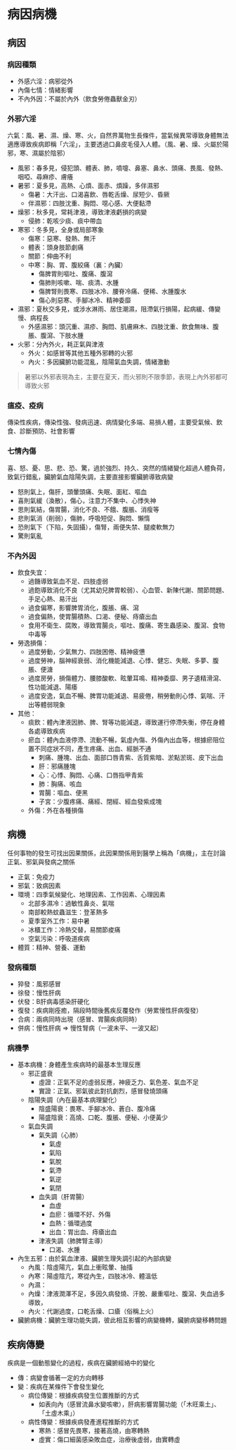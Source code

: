 # 病因病機


## 病因

### 病因種類
- 外感六淫：病邪從外
- 內傷七情：情緒影響
- 不內外因：不屬於內外（飲食勞倦蟲獸金刃）


### 外邪六淫
六氣：風、暑、濕、燥、寒、火，自然界萬物生長條件，當氣候異常導致身體無法適應導致疾病即稱「六淫」，主要透過口鼻皮毛侵入人體。（風、暑、燥、火屬於陽邪，寒、濕屬於陰邪）

- 風邪：春多見，侵犯頭、體表、肺，噴嚏、鼻塞、鼻水、頭痛、畏風、發熱、咽啞、尋麻疹、膚癢
- 暑邪：夏多見，高熱、心煩、面赤、煩躁，多伴濕邪
  - 傷暑：大汗出、口渴喜飲、唇乾舌燥、尿短少、昏厥
  - 伴濕邪：四肢沈重、胸悶、噁心感、大便黏滯
- 燥邪：秋多見，常耗津液，導致津液虧損的病變
  - 侵肺：乾咳少痰、痰中帶血
- 寒邪：冬多見，全身或局部寒象
  - 傷寒：惡寒、發熱、無汗
  - 體表：頭身肢節劇痛
  - 關節：伸曲不利
  - 中寒：胸、胃、腹絞痛（裏：內臟）
    - 傷脾胃則嘔吐、腹痛、腹瀉
    - 傷肺則咳嗽、喘、痰清、水腫
    - 傷脾腎則畏寒、四肢冰冷、腰脊冷痛、便稀、水腫腹水
    - 傷心則惡寒、手腳冰冷、精神委靡
- 濕邪：夏秋交多見，或涉水淋雨、居住潮濕，阻滯氣行損陽，起病緩、傳變慢、病程長
  - 外感濕邪：頭沉重、濕疹、胸悶、肌膚麻木、四肢沈重、飲食無味、腹脹、腹瀉、下肢水腫
- 火邪：分內外火，耗正氣與津液
  - 外火：如感冒等其他五種外邪轉的火邪
  - 內火：多因臟腑功能混亂，陰陽氣血失調，情緒激動

> 暑邪以外邪表現為主，主要在夏天，而火邪則不限季節，表現上內外邪都可導致火邪


### 瘟疫、疫病
傳染性疾病，傳染性強、發病迅速、病情變化多端、易損人體，主要受氣候、飲食、診斷預防、社會影響


### 七情內傷
喜、怒、憂、思、悲、恐、驚，過於強烈、持久、突然的情緒變化超過人體負荷，致氣行錯亂，臟腑氣血陰陽失調，主要直接影響臟腑導致病變
- 怒則氣上，傷肝，頭暈頭痛、失眠、面紅、嘔血
- 喜則氣緩（渙散），傷心，注意力不集中、心悸失神
- 思則氣結，傷胃腸，消化不良、不餓、腹脹、消瘦等
- 悲則氣消（削弱），傷肺，呼吸短促、胸悶、懶惰
- 恐則氣下（下陷，失固攝），傷腎，兩便失禁、腿痠軟無力
- 驚則氣亂


### 不內外因
- 飲食失宜：
  - 過饑導致氣血不足、四肢虛弱
  - 過飽導致消化不良（尤其幼兒脾胃較弱）、心血管、新陳代謝、關節問題、手足心熱、易汗出
  - 過食偏寒，影響脾胃消化，腹脹、痛、瀉
  - 過食偏熱，使胃腸積熱、口渴、便秘、痔瘡出血
  - 食用不衛生、腐敗，導致胃腸炎，嘔吐、腹痛、寄生蟲感染、腹瀉、食物中毒等
- 勞逸損傷：
  - 過度勞動，少氣無力、四肢困倦、精神疲憊
  - 過度勞神，腦神經衰弱、消化機能減退、心悸、健忘、失眠、多夢、腹脹、便溏
  - 過度房勞，損傷體力、腰膝酸軟、眩暈耳鳴、精神委靡、男子遺精滑瀉、性功能減退、陽痿
  - 過度安逸，氣血不暢、脾胃功能減退、易疲倦，稍勞動則心悸、氣喘、汗出等體弱現象
- 其他：
  - 痰飲：體內津液因肺、脾、腎等功能減退，導致運行停滯失衡，停在身體各處導致疾病
  - 瘀血：體內血液停滯、流動不暢，氣虛內傷、外傷內出血等，根據瘀阻位置不同症狀不同，產生疼痛、出血、經脈不通
    - 刺痛、腫塊、出血、面部口唇青紫、舌質紫暗、淤點淤斑、皮下出血
    - 肝：邪痛腫塊
    - 心：心悸、胸悶、心痛、口唇指甲青紫
    - 肺：胸痛、咳血
    - 胃腸：嘔血、便黑
    - 子宮：少腹疼痛、痛經、閉經、經血發紫成塊
  - 外傷：外在各種損傷



## 病機
任何事物的發生可找出因果關係，此因果關係用到醫學上稱為「病機」，主在討論正氣、邪氣與發病之關係

- 正氣：免疫力
- 邪氣：致病因素
- 環境：四季氣候變化、地理因素、工作因素、心理因素
  - 北部多濕冷：過敏性鼻炎、氣喘
  - 南部較熱蚊蟲滋生：登革熱多
  - 夏季室外工作：易中暑
  - 冰櫃工作：冷熱交替，易關節痠痛
  - 空氣污染：呼吸道疾病
- 體質：精神、營養、運動

### 發病種類
- 猝發：風邪感冒
- 徐發：慢性肝病
- 伏發：B肝病毒感染肝硬化
- 復發：疾病剛痊癒，隔段時間後舊疾反覆發作（勞累慢性肝病復發）
- 合病：兩病同時出現（感冒、胃腸疾病同時）
- 併病：慢性肝病 => 慢性腎病（一波未平、一波又起）

### 病機學
- 基本病機：身體產生疾病時的最基本生理反應
  - 邪正盛衰
    - 虛證：正氣不足的虛弱反應，神疲乏力、氣色差、氣血不足
    - 實證：正氣、邪氣彼此對抗劇烈，感冒發燒頭痛
  - 陰陽失調（內在最基本病理變化）
    - 陰盛陽衰：畏寒、手腳冰冷、蒼白、腹冷痛
    - 陽盛陰衰：高燒、口乾、腹脹、便秘、小便黃少
  - 氣血失調
    - 氣失調（心肺）
      - 氣虛
      - 氣陷
      - 氣脫
      - 氣滯
      - 氣逆
      - 氣閉
    - 血失調（肝胃腸）
      - 血虛
      - 血瘀：循環不好、外傷
      - 血熱：循環過度
      - 出血：胃出血、痔瘡出血
    - 津液失調（肺脾腎主導）
      - 口渴、水腫
- 內生五邪：由於氣血津液、臟腑生理失調引起的內部病變
  - 內風：陰虛陽亢，氣血上衝眩暈、抽搐
  - 內寒：陽虛陰亢，寒從內生，四肢冰冷、體溫低
  - 內濕：
  - 內燥：津液潤澤不足，多因久病發燒、汗脫、嚴重嘔吐、腹瀉、失血過多導致，
  - 內火：代謝過度，口乾舌燥、口瘡（俗稱上火）
- 臟腑病機：臟腑生理功能失調，彼此相互影響的病變機轉，臟腑病變移轉問題


## 疾病傳變
疾病是一個動態變化的過程，疾病在臟腑經絡中的變化
  - 傳：病變會循著一定的方向轉移
  - 變：疾病在某條件下會發生變化
    - 病位傳變：根據疾病發生位置推斷的方式
      - 如表向內（感冒流鼻水變咳嗽），肝病影響胃腸功能（「木旺乘土」、「土虛木乘」）
    - 病性傳變：根據疾病發產進程推斷的方式
      - 寒熱：感冒先畏寒，接著高燒，由寒轉熱
      - 虛實：傷口細菌感染敗血症，治療後虛弱，由實轉虛
